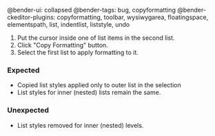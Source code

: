 @bender-ui: collapsed
@bender-tags: bug, copyformatting
@bender-ckeditor-plugins: copyformatting, toolbar, wysiwygarea, floatingspace, elementspath, list, indentlist,
liststyle, undo

1. Put the cursor inside one of list items in the second list.
2. Click "Copy Formatting" button.
3. Select the first list to apply formatting to it.

### Expected

* Copied list styles applied only to outer list in the selection
* List styles for inner (nested) lists remain the same.

### Unexpected

* List styles removed for inner (nested) levels.
